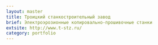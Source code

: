 ```yaml
---
layout: master
title: Троицкий станкостроительный завод
brief: Электроэрозионные копировально-прошивочные станки
extsite: http://www.t-stz.ru/
category: portfolio
---
```

